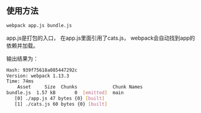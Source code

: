 ## 使用方法

```bash
webpack app.js bundle.js
```

app.js是打包的入口，
在app.js里面引用了cats.js，
webpack会自动找到app的依赖并加载。

输出结果为：


```bash
Hash: 939f75618a085447292c
Version: webpack 1.13.3
Time: 74ms
    Asset     Size  Chunks             Chunk Names
bundle.js  1.57 kB       0  [emitted]  main
   [0] ./app.js 47 bytes {0} [built]
   [1] ./cats.js 60 bytes {0} [built]
```